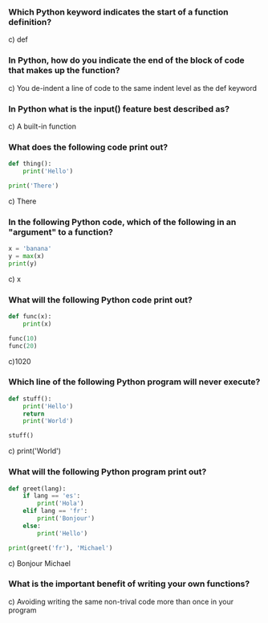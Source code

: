 ### Which Python keyword indicates the start of a function definition?
c) def

### In Python, how do you indicate the end of the block of code that makes up the function?
c) You de-indent a line of code to the same indent level as the def keyword

### In Python what is the input() feature best described as?
c) A built-in function

### What does the following code print out?
```python
def thing():
    print('Hello')

print('There')
```
c) There

### In the following Python code, which of the following in an "argument" to a function?
```python
x = 'banana'
y = max(x)
print(y)
```
c) x

### What will the following Python code print out?
```python
def func(x):
    print(x)

func(10)
func(20)
```
c)1020

### Which line of the following Python program will never execute?
```python
def stuff():
    print('Hello')
    return
    print('World')

stuff()
```
c) print('World')

### What will the following Python program print out?
```python
def greet(lang):
    if lang == 'es':
        print('Hola')
    elif lang == 'fr':
        print('Bonjour')
    else:
        print('Hello')

print(greet('fr'), 'Michael')
```
c) Bonjour Michael

### What is the important benefit of writing your own functions?
c) Avoiding writing the same non-trival code more than once in your program